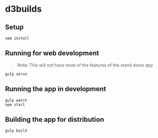 # d3builds

## Setup

```
npm install
```

## Running for web development
> Note: This will not have most of the features of the stand alone app

```
gulp serve
```

## Running the app in development

```
gulp watch
npm start
```

## Building the app for distribution

```
gulp build
```
